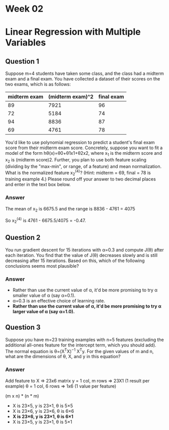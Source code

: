 # Week 02

# Linear Regression with Multiple Variables

## Question 1

Suppose m=4 students have taken some class, and the class had a midterm exam and a final exam. You have collected a dataset of their scores on the two exams, which is as follows:

| midterm exam | (midterm exam)^2 | final exam |
|--------------|------------------|------------|
| 89 | 7921 | 96 |
|72|5184|74|
|94|8836|87|
|69|4761|78|

You'd like to use polynomial regression to predict a student's final exam score from their midterm exam score. Concretely, suppose you want to fit a model of the form hθ(x)=θ0+θ1x1+θ2x2, where x<sub>1</sub> is the midterm score and x<sub>2</sub> is (midterm score)2. Further, you plan to use both feature scaling (dividing by the "max-min", or range, of a feature) and mean normalization. 
What is the normalized feature x<sub>2</sub><sup>(4)</sup>? (Hint: midterm = 69, final = 78 is training example 4.) Please round off your answer to two decimal places and enter in the text box below.

### Answer

The mean of x<sub>2</sub> is 6675.5 and the range is 8836 - 4761 = 4075 

So x<sub>2</sub><sup>(4)</sup> is 4761 - 6675.5/4075 = -0.47.

## Question 2

You run gradient descent for 15 iterations with α=0.3 and compute J(θ) after each iteration. You find that the value of J(θ) decreases slowly and is still decreasing after 15 iterations. Based on this, which of the following conclusions seems most plausible?

### Answer

* Rather than use the current value of α, it'd be more promising to try α smaller value of α (say α=0.1).
* α=0.3 is an effective choice of learning rate.
* **Rather than use the current value of α, it'd be more promising to try α larger value of α (say α=1.0).**

## Question 3

Suppose you have m=23 training examples with n=5 features (excluding the additional all-ones feature for the intercept term, which you should add). The normal equation is θ=(X<sup>T</sup>X)<sup>−1</sup> X<sup>T</sup>y. For the given values of m and n, what are the dimensions of θ, X, and y in this equation?

### Answer

Add feature to X => 23x6 matrix
y = 1 col, m rows => 23X1 (1 result per example)
θ = 1 col, 6 rows => 1x6 (1 value per feature)

(m x n) * (n * m)

* X is 23×5, y is 23×1, θ is 5×5
* X is 23×6, y is 23×6, θ is 6×6
* **X is 23×6, y is 23×1, θ is 6×1**
* X is 23×5, y is 23×1, θ is 5×1
